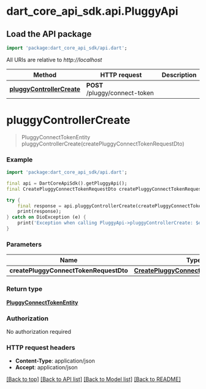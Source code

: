 # dart_core_api_sdk.api.PluggyApi

## Load the API package
```dart
import 'package:dart_core_api_sdk/api.dart';
```

All URIs are relative to *http://localhost*

Method | HTTP request | Description
------------- | ------------- | -------------
[**pluggyControllerCreate**](PluggyApi.md#pluggycontrollercreate) | **POST** /pluggy/connect-token | 


# **pluggyControllerCreate**
> PluggyConnectTokenEntity pluggyControllerCreate(createPluggyConnectTokenRequestDto)



### Example
```dart
import 'package:dart_core_api_sdk/api.dart';

final api = DartCoreApiSdk().getPluggyApi();
final CreatePluggyConnectTokenRequestDto createPluggyConnectTokenRequestDto = ; // CreatePluggyConnectTokenRequestDto | 

try {
    final response = api.pluggyControllerCreate(createPluggyConnectTokenRequestDto);
    print(response);
} catch on DioException (e) {
    print('Exception when calling PluggyApi->pluggyControllerCreate: $e\n');
}
```

### Parameters

Name | Type | Description  | Notes
------------- | ------------- | ------------- | -------------
 **createPluggyConnectTokenRequestDto** | [**CreatePluggyConnectTokenRequestDto**](CreatePluggyConnectTokenRequestDto.md)|  | 

### Return type

[**PluggyConnectTokenEntity**](PluggyConnectTokenEntity.md)

### Authorization

No authorization required

### HTTP request headers

 - **Content-Type**: application/json
 - **Accept**: application/json

[[Back to top]](#) [[Back to API list]](../README.md#documentation-for-api-endpoints) [[Back to Model list]](../README.md#documentation-for-models) [[Back to README]](../README.md)

